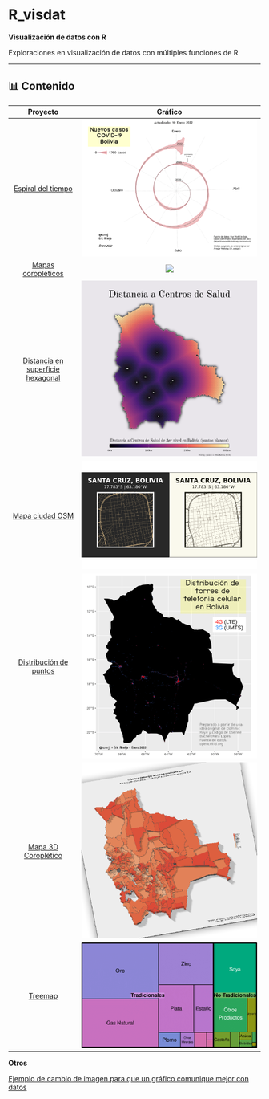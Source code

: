 # R_visdat

**Visualización de datos con R**

Exploraciones en visualización de datos con múltiples funciones de R

---

## 📊 Contenido

| Proyecto             |  Gráfico |
:-------------------------:|:-------------------------:
[Espiral del tiempo](espiral/README.md)  |  ![](espiral/salida/nuevos_casos_covid-19_Bolivia_2020-2022ene.png)
[Mapas coropléticos](coroplet/README.md)  |  ![](coroplet/salida/3_Referendo_constitucional_2016_pct_votoSí.png)
[Distancia en superficie hexagonal](hex_dist/README.md)  |  ![](hex_dist/salida/bolivia_hospitals_25022022.png)
[Mapa ciudad OSM](ciudad/README.md)  |  ![](ciudad/salida/scz_map_dark_y_light.png)
[Distribución de puntos](torrescel/README.md)  |  ![](torrescel/salida/mapa_distr_torres_celular_Bolivia.png)
[Mapa 3D Coroplético](3d_mapa/README.md)  |  ![](3d_mapa/salida/bol_mun_cobelectrica_2016.png)
[Treemap](treemap/README.md)  |  ![](treemap/salida/Rplot-1.png)

**Otros**

[Ejemplo de cambio de imagen para que un gráfico comunique mejor con datos](02/narracion_datos_ggplot.R)

